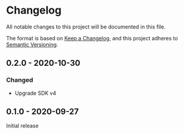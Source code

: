 # Changelog

All notable changes to this project will be documented in this file.

The format is based on [Keep a Changelog](https://keepachangelog.com/en/1.0.0/),
and this project adheres to
[Semantic Versioning](https://semver.org/spec/v2.0.0.html).

## 0.2.0 - 2020-10-30

### Changed

- Upgrade SDK v4

## 0.1.0 - 2020-09-27

Initial release
